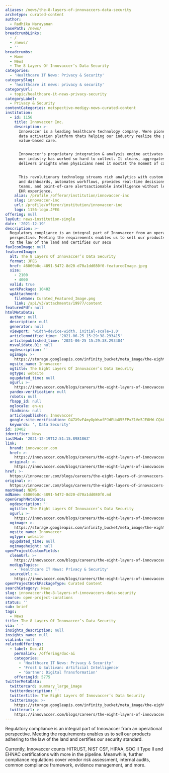 ```yaml
---
aliases: /news/the-8-layers-of-innovaccers-data-security
archetype: curated-content
author:
  - Radhika Narayanan
basePath: /news/
breadcrumbLinks:
  - /
  - /news/
  - ''
breadcrumbs:
  - Home
  - News
  - The 8 Layers Of Innovaccer’s Data Security
categories:
  - 'Healthcare IT News: Privacy & Security'
categorySlug:
  - 'healthcare it news: privacy & security'
categoryUrl:
  - topic/healthcare-it-news-privacy-security
categoryLabel:
  - Privacy & Security
contentCategories: netspective-medigy-news-curated-content
institution:
  - id: 1156
    title: Innovaccer Inc.
    description: >-
      Innovaccer is a leading healthcare technology company. Were pioneering the
      data activation platform thats helping our industry realize the promise of
      value-based care.


      Innovaccer's proprietary integration & analysis engine activates the data
      our industry has worked so hard to collect. It cleans, aggregates, and
      delivers insights when physicians need it mostat the moment of care.


      This revolutionary technology streams rich analytics with custom insights
      and dashboards, automates workflows, provides real-time decisions for care
      teams, and point-of-care alertsactionable intelligence without leaving the
      EHR experience.
    alias: /profile /offeror/institution/innovaccer-inc
    slug: innovaccer-inc
    url: /profile/offeror/institution/innovaccer-inc
    logo: 1156-logo.JPEG
offering: null
layOut: news-institution-single
date: '2021-12-19'
description: >-
  Regulatory compliance is an integral part of Innovaccer from an operational
  perspective. Meeting the requirements enables us to sell our products adhering
  to the law of the land and certifies our secu
favIconImage: null
featuredImage:
  alt: The 8 Layers Of Innovaccer’s Data Security
  format: JPEG
  href: 46060b0c-4891-5472-8d20-d70a1dd080f0-featuredImage.jpeg
  size:
    - 2100
    - 4000
  valid: true
  workPackage: 10402
  wpAttachment:
    fileName: Curated_Featured_Image.png
    link: /api/v3/attachments/19977/content
featuredPdf: null
htmlMetaData:
  author: null
  description: null
  generator: null
  viewport: 'width=device-width, initial-scale=1.0'
  articlemodified_time: '2021-06-25 15:29:38.293415'
  articlepublished_time: '2021-06-25 15:29:38.293404'
  msvalidate.01: null
  ogdescription: ''
  ogimage: >-
    https://storage.googleapis.com/infinity_bucket/meta_image/the-eight-layers-of-innovaccers-data-security.png
  ogsite_name: Innovaccer
  ogtitle: The Eight Layers Of Innovaccer’s Data Security
  ogtype: website
  ogupdated_time: null
  ogurl: >-
    https://innovaccer.com/blogs/careers/the-eight-layers-of-innovaccers-data-security/
  yandex-verification: null
  robots: null
  fbapp_id: null
  oglocale: en-us
  fbadmins: null
  articlepublisher: Innovaccer
  google-site-verification: O47X9vF4myOpWsofPJdEUaO55FPxZ1Ve5JE0HW-CQkU
  keywords: ', Data Security'
id: 10402
identifier: News
lastMod: '2021-12-19T12:51:15.898186Z'
link:
  brand: innovaccer.com
  href: >-
    https://innovaccer.com/blogs/careers/the-eight-layers-of-innovaccers-data-security/
  original: >-
    https://innovaccer.com/blogs/careers/the-eight-layers-of-innovaccers-data-security/
href: >-
  https://innovaccer.com/blogs/careers/the-eight-layers-of-innovaccers-data-security/
original: >-
  https://innovaccer.com/blogs/careers/the-eight-layers-of-innovaccers-data-security/
mastHead: NEWS
mdName: 46060b0c-4891-5472-8d20-d70a1dd080f0.md
openGraphMetaData:
  ogdescription: ''
  ogtitle: The Eight Layers Of Innovaccer’s Data Security
  ogurl: >-
    https://innovaccer.com/blogs/careers/the-eight-layers-of-innovaccers-data-security/
  ogimage: >-
    https://storage.googleapis.com/infinity_bucket/meta_image/the-eight-layers-of-innovaccers-data-security.png
  ogsite_name: Innovaccer
  ogtype: website
  ogupdated_time: null
  ogimageheight: null
openProjectCustomFields:
  cleanUrl: >-
    https://innovaccer.com/blogs/careers/the-eight-layers-of-innovaccers-data-security/
  medigyTopics:
    - 'Healthcare IT News: Privacy & Security'
  sourceUrl: >-
    https://innovaccer.com/blogs/careers/the-eight-layers-of-innovaccers-data-security/
openProjectWorkPackageType: Curated Content
searchCategory: News
slug: innovaccer-the-8-layers-of-innovaccers-data-security
source: open-project-curations
status: ''
sub: brief
tags:
  - News
title: The 8 Layers Of Innovaccer’s Data Security
via: ' '
insights_description: null
insights_name: null
viaLink: null
relatedOfferings:
  - label: Doc.AI
    permalink: /offering/doc-ai
    categories:
      - 'Healthcare IT News: Privacy & Security'
      - 'Frost & Sullivan: Artificial Intelligence'
      - 'Gartner: Digital Transformation'
    offeringId: 5775
twitterMetaData:
  twittercard: summary_large_image
  twitterdescription: ''
  twittertitle: The Eight Layers Of Innovaccer’s Data Security
  twitterimage: >-
    https://storage.googleapis.com/infinity_bucket/meta_image/the-eight-layers-of-innovaccers-data-security.png
  twitterurl: >-
    https://innovaccer.com/blogs/careers/the-eight-layers-of-innovaccers-data-security/
---
```

<p>Regulatory compliance is an integral part of Innovaccer from an operational perspective. Meeting the requirements enables us to sell our products adhering to the law of the land and certifies our security standard.</p><p>Currently, Innovaccer counts HITRUST, NIST CSF, HIPAA, SOC II Type II and EHNAC certifications with more in the pipeline. Meanwhile, further compliance regulations cover vendor risk assessment, internal audits, common compliance framework, evidence management, and more.</p>